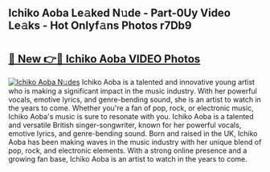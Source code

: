 ## Ichiko Aoba Le𝚊ked N𝚞de - Part-0Uy Video Le𝚊ks - Hot Onlyf𝚊ns Photos r7Db9

# <h2><a href="http://ab49850.deff.icu/?id=Ichiko+Aoba">🔗 New 👉🔴 Ichiko Aoba VIDEO Photos</a></h2>

[![Ichiko Aoba N𝚞des](https://i.imgur.com/rIISA9y.gif)](http://ab49850.deff.icu/?id=Ichiko+Aoba)
Ichiko Aoba is a talented and innovative young artist who is making a significant impact in the music industry. With her powerful vocals, emotive lyrics, and genre-bending sound, she is an artist to watch in the years to come. Whether you're a fan of pop, rock, or electronic music, Ichiko Aoba's music is sure to resonate with you. Ichiko Aoba is a talented and versatile British singer-songwriter, known for her powerful vocals, emotive lyrics, and genre-bending sound. Born and raised in the UK, Ichiko Aoba has been making waves in the music industry with her unique blend of pop, rock, and electronic elements. With a strong online presence and a growing fan base, Ichiko Aoba is an artist to watch in the years to come.
